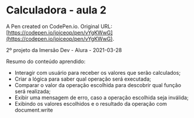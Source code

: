 # Calculadora - aula 2

A Pen created on CodePen.io. Original URL: [https://codepen.io/joiceop/pen/vYgKWwG](https://codepen.io/joiceop/pen/vYgKWwG).

2º projeto da Imersão Dev - Alura - 2021-03-28

Resumo do conteúdo aprendido:
- Interagir com usuário para receber os valores que serão calculados;
- Criar a lógica para saber qual operação será executada;
- Comparar o valor da operação escolhida para descobrir qual função será realizada;
- Exibir uma mensagem de erro, caso a operação escolhida seja inválida; 
- Exibindo os valores escolhidos e o resultado da operação com document.write
